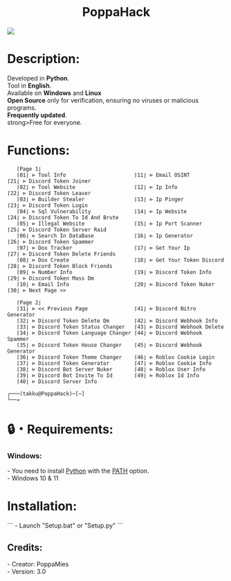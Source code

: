 <h1 align="center">PoppaHack</h1> 
<p align="center">

</p>
<img src="Img/poppa_icon.ico" wdth="9999">
<p>
</p>
<h1>Description:</h1>
<p>
  
Developed in <strong>Python</strong>.<br>
Tool in <strong>English</strong>.<br>
Available on <strong>Windows</strong> and <strong>Linux</strong><br>
<strong>Open Source</strong> only for verification, ensuring no viruses or malicious programs.<br>
<strong>Frequently updated</strong>.<br>
strong>Free</strong> for everyone.<br>
</p>

<h1>Functions:</h1>
<p align="center">
  
```
   ⌈Page 1⌋
   ⌈01⌋ ⊳ Tool Info                      ⌈11⌋ ⊳ Email OSINT                    ⌈21⌋ ⊳ Discord Token Joiner
   ⌈02⌋ ⊳ Tool Website                   ⌈12⌋ ⊳ Ip Info                        ⌈22⌋ ⊳ Discord Token Leaver
   ⌈03⌋ ⊳ Builder Stealer                ⌈13⌋ ⊳ Ip Pinger                      ⌈23⌋ ⊳ Discord Token Login
   ⌈04⌋ ⊳ Sql Vulnerability              ⌈14⌋ ⊳ Ip Website                     ⌈24⌋ ⊳ Discord Token To Id And Brute
   ⌈05⌋ ⊳ Illegal Website                ⌈15⌋ ⊳ Ip Port Scanner                ⌈25⌋ ⊳ Discord Token Server Raid
   ⌈06⌋ ⊳ Search In DataBase             ⌈16⌋ ⊳ Ip Generator                   ⌈26⌋ ⊳ Discord Token Spammer
   ⌈07⌋ ⊳ Dox Tracker                    ⌈17⌋ ⊳ Get Your Ip                    ⌈27⌋ ⊳ Discord Token Delete Friends
   ⌈08⌋ ⊳ Dox Create                     ⌈18⌋ ⊳ Get Your Token Discord         ⌈28⌋ ⊳ Discord Token Block Friends
   ⌈09⌋ ⊳ Number Info                    ⌈19⌋ ⊳ Discord Token Info             ⌈29⌋ ⊳ Discord Token Mass Dm
   ⌈10⌋ ⊳ Email Info                     ⌈20⌋ ⊳ Discord Token Nuker            ⌈30⌋ ⊳ Next Page >>

   ⌈Page 2⌋
   ⌈31⌋ ⊳ << Previous Page               ⌈41⌋ ⊳ Discord Nitro Generator
   ⌈32⌋ ⊳ Discord Token Delete Dm        ⌈42⌋ ⊳ Discord Webhook Info
   ⌈33⌋ ⊳ Discord Token Status Changer   ⌈43⌋ ⊳ Discord Webhook Delete
   ⌈34⌋ ⊳ Discord Token Language Changer ⌈44⌋ ⊳ Discord Webhook Spammer
   ⌈35⌋ ⊳ Discord Token House Changer    ⌈45⌋ ⊳ Discord Webhook Generator
   ⌈36⌋ ⊳ Discord Token Theme Changer    ⌈46⌋ ⊳ Roblox Cookie Login
   ⌈37⌋ ⊳ Discord Token Generator        ⌈47⌋ ⊳ Roblox Cookie Info
   ⌈38⌋ ⊳ Discord Bot Server Nuker       ⌈48⌋ ⊳ Roblox User Info
   ⌈39⌋ ⊳ Discord Bot Invite To Id       ⌈49⌋ ⊳ Roblox Id Info
   ⌈40⌋ ⊳ Discord Server Info

┌───(takku@PoppaHack)─[~]
└──➔
```
</p>

<h1>🔒・Requirements:</h1>
<h3>Windows:</h3>
<p>
- You need to install <a href="https://www.python.org/downloads/">Python</a> with the <a href="Img/pythonpath.png">PATH</a> option.<br>
- Windows 10 & 11
</p>
<h1>Installation:</h1>
```
- Launch "Setup.bat" or "Setup.py"
```
</p>

<h2>Credits:</h2>
<p>
- Creator: PoppaMies<br>
- Version: 3.0
</p>
